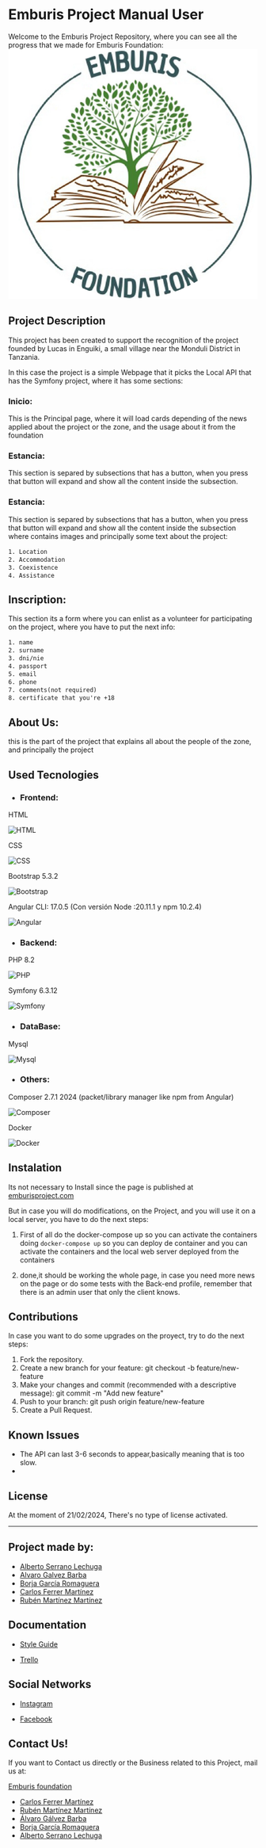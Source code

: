 # Emburis Project Manual User

Welcome to the Emburis Project Repository, where you can see all the progress that we made for Emburis Foundation:
![Logo](/src/assets/image/favicon.png)

## Project Description
This project has been created to support the recognition of the project founded by Lucas in Enguiki, a small village near the Monduli District in Tanzania.

In this case the project is a simple Webpage that it picks the Local API that has the Symfony project, where it has some sections:

### Inicio:
This is the Principal page, where it will load cards depending of the news applied about the project or the zone, and the usage about it from the foundation

### Estancia:
This section is separed by subsections that has a button, when you press that button will expand and show all the content inside the subsection.

### Estancia:
This section is separed by subsections that has a button, when you press that button will expand and show all the content inside the subsection where contains images and principally some text about the project:

    1. Location
    2. Accommodation
    3. Coexistence
    4. Assistance

##  Inscription:
This section its a form where you can enlist as a volunteer for participating on the project, where you have to put the next info:

    1. name
    2. surname
    3. dni/nie
    4. passport
    5. email
    6. phone 
    7. comments(not required)
    8. certificate that you're +18

## About Us: 
this is the part of the project that explains all about the people of the zone, and principally the project
 ## Used Tecnologies

- ### Frontend: 
HTML

![ HTML](https://manejandodatos.es/wp-content/uploads/2013/07/html5_logo.png)


CSS

![ CSS](https://cdn.iconscout.com/icon/free/png-256/free-css-131-722685.png?f=webp)

 
Bootstrap 5.3.2

![Bootstrap](https://cdn-icons-png.flaticon.com/256/5968/5968667.png)


Angular CLI: 17.0.5 (Con versión Node :20.11.1 y npm 10.2.4)

![Angular](https://static-00.iconduck.com/assets.00/angular-icon-256x256-czsu2dhq.png)
 
- ### Backend:
PHP 8.2 

![PHP](https://cdn-icons-png.flaticon.com/256/5968/5968332.png)

 
Symfony 6.3.12 

![Symfony](https://d1yjjnpx0p53s8.cloudfront.net/styles/logo-thumbnail/s3/032013/symfony_black_01.png?itok=mh6RAYNa)

- ### DataBase: 
 Mysql 

 ![Mysql](https://images.crunchbase.com/image/upload/c_pad,h_256,w_256,f_auto,q_auto:eco,dpr_1/v1488036310/olp7xvw7saxvs88gbdgq.png)
 
- ### Others: 
Composer 2.7.1 2024 (packet/library manager like npm from Angular)

![Composer](https://upload.wikimedia.org/wikipedia/commons/2/26/Logo-composer-transparent.png)


Docker

![Docker](https://static-00.iconduck.com/assets.00/docker-icon-256x256-civ8fayy.png)

## Instalation

Its not necessary to Install since the page is published at [emburisproject.com](https://emburisproject.com)

But in case you will do modifications, on the Project, and you will use it on a local server, you have to do the next steps:

1. First of all do the docker-compose up so you can activate the containers doing `docker-compose up` so you can deploy de container and you can activate the containers and the local web server deployed from the containers

2. done,it should be working the whole page, in case you need more news on the page or do some tests with the Back-end profile, remember that there is an admin user that only the client knows.


## Contributions

In case  you want to do some upgrades on the proyect, try to do the next steps:


1. Fork the repository.
2. Create a new branch for your feature: git checkout -b feature/new-feature
3. Make your changes and commit (recommended with a descriptive message): git commit -m "Add new feature"
4. Push to your branch: git push origin feature/new-feature
5. Create a Pull Request.

## Known Issues

- The API can last 3-6 seconds to appear,basically meaning that is too slow.
- 

## License

At the moment of 21/02/2024, There's no type of license activated.

---

## Project made by:
- [Alberto Serrano Lechuga](https://www.github.com/zacky420)
- [Alvaro Galvez Barba](https://www.github.com/AlvaroGalvezBarba)
- [Borja García Romaguera](https://www.github.com/Borjagr)
- [Carlos Ferrer Martínez](https://www.github.com/CarlosFerrer07)
- [Rubén Martínez Martínez](https://www.github.com/5ruben5)


## Documentation

- [Style Guide](https://docs.google.com/document/d/1CZIEHMc7iWsie0EExKLMNHYiD-WuTE3HzC_yHf3c9Iw/edit?usp=sharing)

 - [Trello](https://trello.com/b/u30aCqvR/2daw24-equipo2)

## Social Networks

- [Instagram](https://www.instagram.com/emburisproject_/)

- [Facebook](https://www.facebook.com/profile.php?id=100063512257453)

## Contact Us!

If you want to Contact us directly or the Business related to this Project, mail us at:

[Emburis foundation](emburis@proyect.com)

- [Carlos Ferrer Martínez](cafema@floridauniverstaria.es)
- [Rubén Martínez Martínez](rumama@floridauniverstaria.es)
- [Álvaro Gálvez Barba](algaba@floridauniverstaria.es)
- [Borja García Romaguera](bogaro@floridauniverstaria.es)
- [Alberto Serrano Lechuga](alsele@floridauniverstaria.es)
